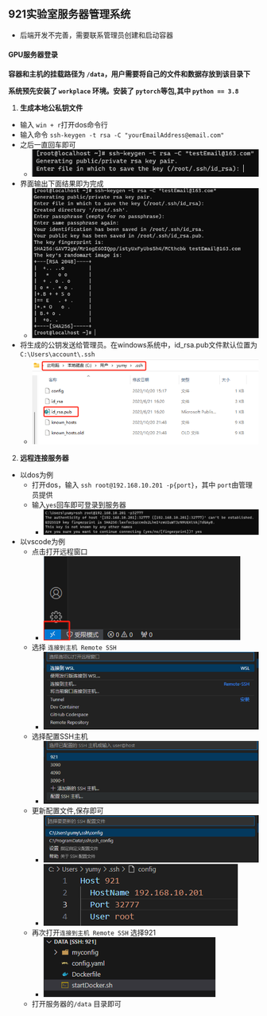 ## 921实验室服务器管理系统
- 后端开发不完善，需要联系管理员创建和启动容器
#### GPU服务器登录
**容器和主机的挂载路径为 ```/data```，用户需要将自己的文件和数据存放到该目录下**

**系统预先安装了 ```workplace``` 环境。安装了 ```pytorch```等包,其中 ```python == 3.8```**
1. **生成本地公私钥文件**
- 输入 ```win + r```打开dos命令行
- 输入命令 ```ssh-keygen -t rsa -C "yourEmailAddress@email.com"```
- 之后一直回车即可
  - ![img_2.png](static/img/img_2.png)
- 界面输出下面结果即为完成
  - ![img_3.png](static/img/img_3.png)
- 将生成的公钥发送给管理员。在windows系统中，id_rsa.pub文件默认位置为 ```C:\Users\account\.ssh```
  - ![img.png](static/img/img_4.png)

2. **远程连接服务器**
- 以dos为例
  - 打开dos，输入 ```ssh root@192.168.10.201 -p{port}```，其中 ```port```由管理员提供
  - 输入```yes```回车即可登录到服务器
    - ![img_1.png](static/img/img_5.png)
- 以vscode为例
  - 点击打开远程窗口
    - ![img.png](static/img/img_6.png)
  - 选择 ```连接到主机 Remote SSH```
    - ![img.png](static/img/img_7.png)
  - 选择配置SSH主机
    - ![img_1.png](static/img/img_8.png)
  - 更新配置文件,保存即可
    - ![img.png](static/img/img_9.png)
    - ![img.png](static/img/img_10.png)
  - 再次打开```连接到主机 Remote SSH``` 选择921
    - ![img.png](static/img/img_11.png)
  - 打开服务器的```/data``` 目录即可

